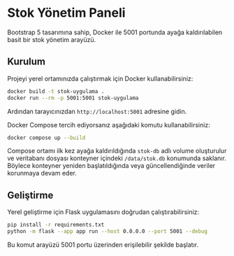 # Stok Yönetim Paneli

Bootstrap 5 tasarımına sahip, Docker ile 5001 portunda ayağa kaldırılabilen basit bir stok yönetim arayüzü.

## Kurulum

Projeyi yerel ortamınızda çalıştırmak için Docker kullanabilirsiniz:

```bash
docker build -t stok-uygulama .
docker run --rm -p 5001:5001 stok-uygulama
```

Ardından tarayıcınızdan `http://localhost:5001` adresine gidin.

Docker Compose tercih ediyorsanız aşağıdaki komutu kullanabilirsiniz:

```bash
docker compose up --build
```

Compose ortamı ilk kez ayağa kaldırıldığında `stok-db` adlı volume oluşturulur ve veritabanı dosyası konteyner içindeki `/data/stok.db` konumunda saklanır. Böylece konteyner yeniden başlatıldığında veya güncellendiğinde veriler korunmaya devam eder.

## Geliştirme

Yerel geliştirme için Flask uygulamasını doğrudan çalıştırabilirsiniz:

```bash
pip install -r requirements.txt
python -m flask --app app run --host 0.0.0.0 --port 5001 --debug
```

Bu komut arayüzü 5001 portu üzerinden erişilebilir şekilde başlatır.
